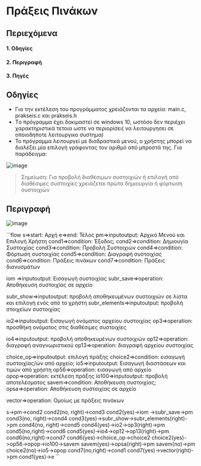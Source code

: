 # Πράξεις Πινάκων
## Περιεχόμενα
#### 1. Οδηγίες
#### 2. Περιγραφή
#### 3. Πηγές

## Οδηγίες
- Για την εκτέλεση του προγράμματος χρειάζονται τα αρχεία: main.c, prakseis.c και prakseis.h
- Τo πρόγραμμα έχει δοκιμαστεί σε windows 10, ωστόσο δεν περιέχει χαρακτηριστικά τετοια ωστε να περιορίσει( να λειτουργησει σε οποιοδηποτε λειτουργικο συστημα) 
- Το πρόγραμμα λειτουργεί με διαδραστικά μενού, ο χρήστης μπορεί να διαλέξει μία επιλογή γράφοντας τον αριθμό από μπροστά της. Για παράδειγμα:

![image](https://user-images.githubusercontent.com/97043061/150507535-1505374a-5cd1-4762-814a-806d5c2a1e81.png)

 > Σημείωση: Για προβολή διαθέσιμων συστοιχιών ή επιλογή από διαθέσιμες συστοιχίες χρειάζεται πρώτα δημιουργία ή φόρτωση συστοιχιών

## Περιγραφή

![image](https://user-images.githubusercontent.com/97043061/151072773-08e5df7e-779e-4856-9ac4-bb6406fb321b.png)



<div class="diagram">
΄΄΄flow
s=>start:  Αρχή
e=>end: Τέλος
pm=>inputoutput: Αρχικό Μενού και
Επιλογή Χρήστη
cond1=>condition: Έξοδος;
cond2=>condition: Δημιουγία Συστοιχίας
cond3=>condition: Προβολή Συστοιχιών
cond4=>condition: Φόρτωση συστοιχίας
cond5=>condition: Διαγραφή συστοιχίας
cond6=>condition: Πράξεις πινάκων
cond7=>condition: Πράξεις διανυσμάτων

iom =>inputoutput: Εισαγωγή συστοιχίας
subr_save=>operation: Αποθήκευση συστοιχίας σε αρχείο

subr_show=>inputoutput: προβολή αποθηκευμένων 
συστοιχιών σε λίστα και 
επιλογή ενός από το χρήστη
subr_elements=>inputoutput: προβολή στοιχείων συστοιχίας

io2=>inputoutput: Εισαγωγή ονόματος αρχείου συστοιχίας
op3=>operation: προσθήκη ονόματος στις διαθέσιμες συστοιχίες

io4=>inputoutput: προβολή 
αποθηκευμένων συστοιχιών
op12=>operation: διαγραφή αναγνωριστικού
op13=>operation: διαγραφή αρχείου συστοιχίας

choice_op=>inputoutput: επιλογή πράξης
choice2=>condition: εισαγωγή συστοιχίας/ών 
από αρχείο;
io5=>inputoutput: Εισαγωγή διαστάσεων και τιμών από χρήστη
op56=>operation: εισαγωγή από αρχείο
opop=>operation: εκτέλεση πράξης
io100=>inputoutput: προβολή αποτελέσματος
savem=>condition: Αποθήκευση συστοιχίας;
opsa=>operation: Αποθήκευση συστοιχίας σε αρχείο

vector=>operation: Ομοίως με πράξεις πινάκων



s->pm->cond2
cond2(no, right)->cond3
cond2(yes)->iom ->subr_save->pm
cond3(no, right)->cond4
cond3(yes)->subr_show->subr_elements(right)->pm
cond4(no, right)->cond5
cond4(yes)->io2->op3(right)->pm
cond5(no,right)->cond6
cond5(yes)->io4->op12->op13(right)->pm
cond6(no,right)->cond7
cond6(yes)->choice_op->choice2
choice2(yes)->op56->opop->io100->savem
savem(yes)->opsa(right)->pm
savem(no)->pm
choice2(no)->io5->opop
cond7(no,right)->cond1
cond7(yes)->vector(right)->pm
cond1(yes)->e
΄΄΄
</div>

<script>
$(".diagram").flowchart();
</script>

